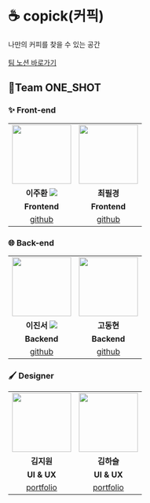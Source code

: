 
# ☕ copick(커픽)
나만의 커피를 찾을 수 있는 공간
<br/><br/>
<a href='https://sparkling-glasses-136.notion.site/8-2eef73a6efd549118a88dfd258491915' target='_blank'>팀 노션 바로가기</a>

## 📌Team ONE_SHOT
### ✨ Front-end
<table>
  <tr>
    <td align="center"><a href="https://github.com/JuhwanLeeKR" target='_blank'><img src="https://avatars.githubusercontent.com/u/87694150?v=4" width="120px" /></a></td>
    <td align="center"><a href="https://github.com/cpk0709" target='_blank'><img src="https://avatars.githubusercontent.com/u/48235884?v=4" width="120px" /></a></td>
   
  </tr>
  <tr>
    <td align="center" vertical-align='middle'><strong>이주환 <img src='https://img.shields.io/badge/VL-blue' /></strong></td>
    <td align="center"><strong>최필경</strong></td>
    
  </tr>
  <tr>
    <td align="center"><b>Frontend</b></td>
    <td align="center"><b>Frontend</b></td>
  </tr>
    <tr>
      <td align="center"><a href="https://github.com/JuhwanLeeKR" target='_blank'>github</a></td>
    <td align="center"><a href="https://github.com/cpk0709" target='_blank'>github</a></td>
  </tr>
</table>

### 🌐 Back-end
<table>
  <tr>
    <td align="center"><a href="https://github.com/jinsDevelopment" target='_blank'><img src="https://avatars.githubusercontent.com/u/101075624?v=4" width="120px" /></a></td>
    <td align="center"><a href="https://github.com/devgusehdrh" target='_blank'><img src="https://avatars.githubusercontent.com/u/98457348?v=4" width="120px" /></a></td>
  </tr>
  <tr>
    <td align="center"><strong>이진서 <img src='https://img.shields.io/badge/L-blue' /></strong></td>
    <td align="center"><strong>고동현</strong></td>
    
  </tr>
  <tr>
    <td align="center"><b>Backend</b></td>
    <td align="center"><b>Backend</b></td>
  </tr>
      <tr>
      <td align="center"><a href="https://github.com/jinsDevelopment" target='_blank'>github</a></td>
    <td align="center"><a href="https://github.com/devgusehdrh" target='_blank'>github</a></td>
  </tr>
</table>


### 🖌️ Designer
<table>
  <tr>
    <td align="center"><a href="https://www.behance.net/journeyyykc989" target='_blank'><img src="https://user-images.githubusercontent.com/87694150/166095094-ca236f26-1641-43ef-a99d-dc9a219afc64.jpg" width="120px" /></a></td>
    <td align="center"><a href="https://drive.google.com/file/d/1_0z0azpa-3Kum1YUJZ6ldboBBR8hbJ1T/view" target='_blank'><img src="https://user-images.githubusercontent.com/87694150/166094342-87f74f72-4913-4ecf-b7f3-4e0667f89f0a.png" width="120px" /></a></td>
   
  </tr>
  <tr>
    <td align="center"><strong>김지원</strong></td>
    <td align="center"><strong>김하슬</strong></td>
    
  </tr>
  <tr>
    <td align="center"><b>UI & UX</b></td>
    <td align="center"><b>UI & UX</b></td>
  </tr>
        <tr>
      <td align="center"><a href="https://www.behance.net/journeyyykc989" target='_blank'>portfolio</a></td>
          <td align="center"><a href='https://drive.google.com/file/d/1_0z0azpa-3Kum1YUJZ6ldboBBR8hbJ1T/view'>portfolio</a><br/></td>
  </tr>
</table>
